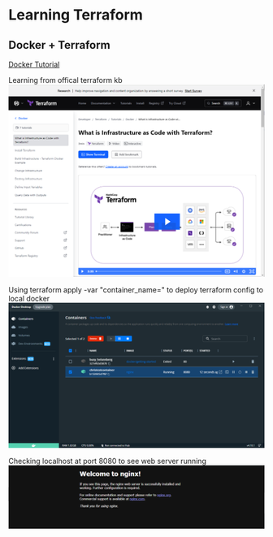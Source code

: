 # Learning Terraform

## Docker + Terraform

[Docker Tutorial](https://developer.hashicorp.com/terraform/tutorials/docker-get-started/infrastructure-as-code)

Learning from offical terraform kb
![terraform](images/terraformpage.png)

Using terraform apply -var "container_name=<container>" to deploy terraform config to local docker
![docker](images/docker.png)

Checking localhost at port 8080 to see web server running
![webserver](images/nginxserver.png)
